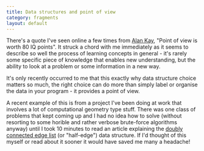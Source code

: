 ```yaml
---
title: Data structures and point of view
category: fragments
layout: default
---
```


There's a quote I've seen online a few times from [Alan Kay][1], "Point of view 
is worth 80 IQ points". It struck a chord with me immediately as it seems to 
describe so well the process of learning concepts in general - it's rarely some 
specific piece of knowledge that enables new understanding, but the ability to 
look at a problem or some information in a new way. 

It's only recently occurred to me that this exactly why data structure choice 
matters so much, the right choice can do more than simply label or organise 
the data in your program - it provides a point of view.

A recent example of this is from a project I've been doing at work that 
involves a lot of computational geometry type stuff. There was one class of 
problems that kept coming up and I had no idea how to solve (without resorting 
to some horible and rather verbose brute-force algorithms anyway) until I took 
10 minutes to read an article explaining the [doubly connected edge list][2] 
(or "half-edge") data structure. If I'd thought of this myself or read about it 
sooner it would have saved me many a headache!

[1]: http://en.wikipedia.org/wiki/Alan_kay
[2]: http://en.wikipedia.org/wiki/Doubly_connected_edge_list
